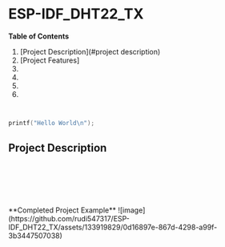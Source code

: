 # ESP-IDF_DHT22_TX

**Table of Contents** 
1. [Project Description](#project description)
1. [Project Features]
1.
1.
1.
1.


```c


printf("Hello World\n");

```



## Project Description  
<br>
<br>
<br>
<br>
<br>
**Completed Project Example**
![image](https://github.com/rudi547317/ESP-IDF_DHT22_TX/assets/133919829/0d16897e-867d-4298-a99f-3b3447507038)
